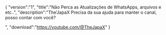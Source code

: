 {
 "version":"1",
 "title":"Não Perca as Atualizações de WhatsApps, arquivos e etc..",
 "description":"The'JapaX Precisa da sua ajuda para manter o canal, posso contar com você?

",
 "download":"https://youtube.com/@TheJapaX"
}
